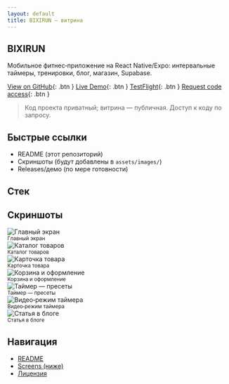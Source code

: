 ```yaml
---
layout: default
title: BIXIRUN — витрина
---
```


## BIXIRUN

Мобильное фитнес‑приложение на React Native/Expo: интервальные таймеры,
тренировки, блог, магазин, Supabase.

[View on GitHub](https://github.com/kr1zal/BIXIRUN-showcase){: .btn }
[Live Demo](https://kr1zal.github.io/BIXIRUN-showcase/){: .btn }
[TestFlight](https://testflight.apple.com/join/fDPKhzVG){: .btn }
[Request code access](https://github.com/kr1zal/BIXIRUN-showcase/issues/new?template=contact.yml){:
.btn }

> Код проекта приватный; витрина — публичная. Доступ к коду по запросу.

## Быстрые ссылки

- README (этот репозиторий)
- Скриншоты (будут добавлены в `assets/images/`)
- Releases/демо (по мере готовности)

## Стек

## Скриншоты

<div class="grid">
  <div><img src="/BIXIRUN-showcase/assets/images/main_6_5.jpg" alt="Главный экран" /><br/><sub>Главный экран</sub></div>
  <div><img src="/BIXIRUN-showcase/assets/images/02-catalog-6_5_v3.jpg" alt="Каталог товаров" /><br/><sub>Каталог товаров</sub></div>
  <div><img src="/BIXIRUN-showcase/assets/images/03-product-6_5_v3.jpg" alt="Карточка товара" /><br/><sub>Карточка товара</sub></div>
  <div><img src="/BIXIRUN-showcase/assets/images/04-cart-6_5_v3.jpg" alt="Корзина и оформление" /><br/><sub>Корзина и оформление</sub></div>
  <div><img src="/BIXIRUN-showcase/assets/images/timerFree.jpg" alt="Таймер — пресеты" /><br/><sub>Таймер — пресеты</sub></div>
  <div><img src="/BIXIRUN-showcase/assets/images/timer_video.jpg" alt="Видео‑режим таймера" /><br/><sub>Видео‑режим таймера</sub></div>
  <div><img src="/BIXIRUN-showcase/assets/images/article.jpg" alt="Статья в блоге" /><br/><sub>Статья в блоге</sub></div>
</div>

## Навигация

- [README](../README.md)
- [Screens (ниже)](#скриншоты)
- [Лицензия](../LICENSE)
